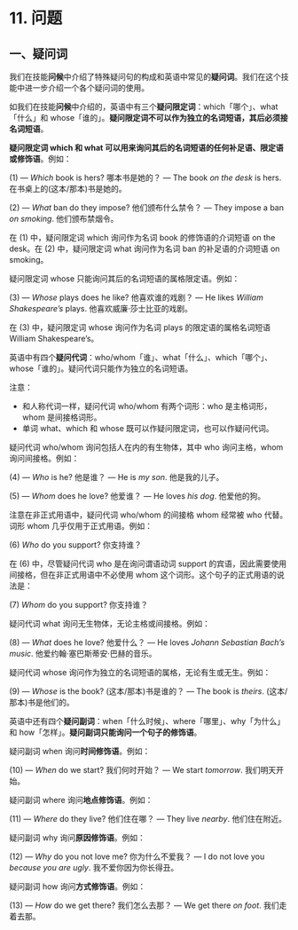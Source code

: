 # 11. 问题

## 一、疑问词

我们在技能**问候**中介绍了特殊疑问句的构成和英语中常见的**疑问词**。我们在这个技能中进一步介绍一个各个疑问词的使用。

如我们在技能**问候**中介绍的，英语中有三个**疑问限定词**：which「哪个」、what「什么」和 whose「谁的」。**疑问限定词不可以作为独立的名词短语，其后必须接名词短语**。

**疑问限定词 which 和 what 可以用来询问其后的名词短语的任何补足语、限定语或修饰语**。例如：

(1) — *Which* book is hers? 哪本书是她的？
— The book *on the desk* is hers. 在书桌上的(这本/那本)书是她的。

(2) — *What* ban do they impose? 他们颁布什么禁令？
— They impose a ban *on smoking*. 他们颁布禁烟令。

在 (1) 中，疑问限定词 which 询问作为名词 book 的修饰语的介词短语 on the desk。在 (2) 中，疑问限定词 what 询问作为名词 ban 的补足语的介词短语 on smoking。

疑问限定词 whose 只能询问其后的名词短语的属格限定语。例如：

(3) — *Whose* plays does he like? 他喜欢谁的戏剧？
— He likes *William Shakespeare’s* plays. 他喜欢威廉·莎士比亚的戏剧。

在 (3) 中，疑问限定词 whose 询问作为名词 plays 的限定语的属格名词短语 William Shakespeare’s。

英语中有四个**疑问代词**：who/whom「谁」、what「什么」、which「哪个」、whose「谁的」。疑问代词只能作为独立的名词短语。

注意：

- 和人称代词一样，疑问代词 who/whom 有两个词形：who 是主格词形，whom 是间接格词形。
- 单词 what、which 和 whose 既可以作疑问限定词，也可以作疑问代词。

疑问代词 who/whom 询问包括人在内的有生物体，其中 who 询问主格，whom 询问间接格。例如：

(4) — *Who* is he? 他是谁？
— He is *my son*. 他是我的儿子。

(5) — *Whom* does he love? 他爱谁？
— He loves *his dog*. 他爱他的狗。

注意在非正式用语中，疑问代词 who/whom 的间接格 whom 经常被 who 代替。词形 whom 几乎仅用于正式用语。例如：

(6) *Who* do you support? 你支持谁？

在 (6) 中，尽管疑问代词 who 是在询问谓语动词 support 的宾语，因此需要使用间接格，但在非正式用语中不必使用 whom 这个词形。这个句子的正式用语的说法是：

(7) *Whom* do you support? 你支持谁？

疑问代词 what 询问无生物体，无论主格或间接格。例如：

(8) — *What* does he love? 他爱什么？
— He loves *Johann Sebastian Bach’s music*. 他爱约翰·塞巴斯蒂安·巴赫的音乐。

疑问代词 whose 询问作为独立的名词短语的属格，无论有生或无生。例如：

(9) — *Whose* is the book? (这本/那本)书是谁的？
— The book is *theirs*. (这本/那本)书是他们的。

英语中还有四个**疑问副词**：when「什么时候」、where「哪里」、why「为什么」 和 how「怎样」。**疑问副词只能询问一个句子的修饰语**。

疑问副词 when 询问**时间修饰语**。例如：

(10) — *When* do we start? 我们何时开始？
— We start *tomorrow*. 我们明天开始。

疑问副词 where 询问**地点修饰语**。例如：

(11) — *Where* do they live? 他们住在哪？
— They live *nearby*. 他们住在附近。

疑问副词 why 询问**原因修饰语**。例如：

(12) — *Why* do you not love me? 你为什么不爱我？
— I do not love you *because you are ugly*. 我不爱你因为你长得丑。

疑问副词 how 询问**方式修饰语**。例如：

(13) — *How* do we get there? 我们怎么去那？
— We get there *on foot*. 我们走着去那。